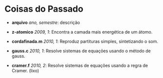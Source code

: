 Coisas do Passado
=================

* **arquivo** _ano, semestre_: descrição

* **z-atomico** _2009, 1_: Encontra a camada mais energética de um átomo.
* **cordafinada.m** _2010, 1_: Reproduz partituras simples, sintetizando o som.
* **gauss.c**  _2010, 1_: Resolve sistemas de equações usando o método de gauss.
* **cramer.f** _2010, 2_: Resolve sistemas de equações usando a regra de Cramer.
(lixo)

